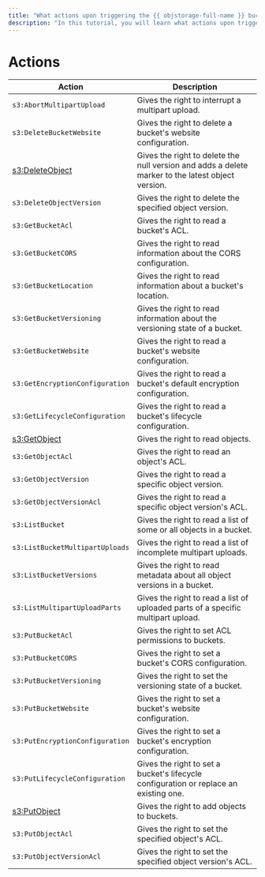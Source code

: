 ```yaml
---
title: "What actions upon triggering the {{ objstorage-full-name }} bucket access policy can be set up in the S3 API"
description: "In this tutorial, you will learn what actions upon triggering the {{ objstorage-full-name }} bucket access policy can be set up in the S3 API."
---
```


# Actions

| Action | Description |
----- | -----
| `s3:AbortMultipartUpload` | Gives the right to interrupt a multipart upload. |
| `s3:DeleteBucketWebsite` | Gives the right to delete a bucket's website configuration. |
| [s3:DeleteObject](../object/delete.md) | Gives the right to delete the null version and adds a delete marker to the latest object version. |
| `s3:DeleteObjectVersion` | Gives the right to delete the specified object version. |
| `s3:GetBucketAcl` | Gives the right to read a bucket's ACL. |
| `s3:GetBucketCORS` | Gives the right to read information about the CORS configuration. |
| `s3:GetBucketLocation` | Gives the right to read information about a bucket's location. |
| `s3:GetBucketVersioning` | Gives the right to read information about the versioning state of a bucket. |
| `s3:GetBucketWebsite` | Gives the right to read a bucket's website configuration. |
| `s3:GetEncryptionConfiguration` | Gives the right to read a bucket's default encryption configuration. |
| `s3:GetLifecycleConfiguration` | Gives the right to read a bucket's lifecycle configuration. |
| [s3:GetObject](../object/get.md) | Gives the right to read objects. |
| `s3:GetObjectAcl` | Gives the right to read an object's ACL. |
| `s3:GetObjectVersion` | Gives the right to read a specific object version. |
| `s3:GetObjectVersionAcl` | Gives the right to read a specific object version's ACL. |
| `s3:ListBucket` | Gives the right to read a list of some or all objects in a bucket. |
| `s3:ListBucketMultipartUploads` | Gives the right to read a list of incomplete multipart uploads. |
| `s3:ListBucketVersions` | Gives the right to read metadata about all object versions in a bucket. |
| `s3:ListMultipartUploadParts` | Gives the right to read a list of uploaded parts of a specific multipart upload. |
| `s3:PutBucketAcl` | Gives the right to set ACL permissions to buckets. |
| `s3:PutBucketCORS` | Gives the right to set a bucket's CORS configuration. |
| `s3:PutBucketVersioning` | Gives the right to set the versioning state of a bucket. |
| `s3:PutBucketWebsite` | Gives the right to set a bucket's website configuration. |
| `s3:PutEncryptionConfiguration` | Gives the right to set a bucket's encryption configuration. |
| `s3:PutLifecycleConfiguration` | Gives the right to set a bucket's lifecycle configuration or replace an existing one. |
| [s3:PutObject](../object/upload.md) | Gives the right to add objects to buckets. |
| `s3:PutObjectAcl` | Gives the right to set the specified object's ACL. |
| `s3:PutObjectVersionAcl` | Gives the right to set the specified object version's ACL. |
